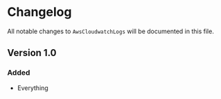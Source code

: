 # Changelog

All notable changes to `AwsCloudwatchLogs` will be documented in this file.

## Version 1.0

### Added
- Everything
